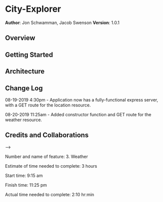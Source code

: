 # City-Explorer

**Author**: Jon Schwamman, Jacob Swenson
**Version**: 1.0.1 

## Overview
<!-- Provide a high level overview of what this application is and why you are building it, beyond the fact that it's an assignment for this class. (i.e. What's your problem domain?) -->

## Getting Started
<!-- What are the steps that a user must take in order to build this app on their own machine and get it running? -->

## Architecture
<!-- Provide a detailed description of the application design. What technologies (languages, libraries, etc) you're using, and any other relevant design information. -->

## Change Log

08-19-2019 4:30pm - Application now has a fully-functional express server, with a GET route for the location resource.

08-20-2019 11:25am - Added constructor function and GET route for the weather resource.

## Credits and Collaborations
<!-- Give credit (and a link) to other people or resources that helped you build this application. -->
-->


Number and name of feature: 3. Weather

Estimate of time needed to complete: 3 hours

Start time: 9:15 am

Finish time: 11:25 pm

Actual time needed to complete: 2:10 hr:min